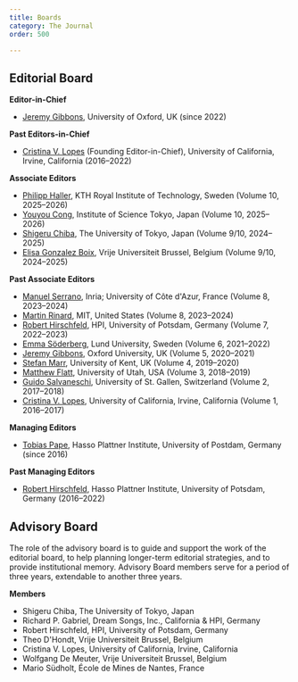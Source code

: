 ```yaml
---
title: Boards
category: The Journal
order: 500

---
```

## Editorial Board

**Editor-in-Chief**

* [Jeremy Gibbons](https://www.cs.ox.ac.uk/people/jeremy.gibbons/), University of Oxford, UK (since 2022)

**Past Editors-in-Chief**

* [Cristina V. Lopes](http://www.ics.uci.edu/~lopes) (Founding Editor-in-Chief), University of California, Irvine, California (2016–2022)

**Associate Editors**

* [Philipp Haller](https://people.kth.se/~phaller/), KTH Royal Institute of Technology, Sweden (Volume 10, 2025–2026)
* [Youyou Cong](https://prg.is.titech.ac.jp/people/cong/), Institute of Science Tokyo, Japan (Volume 10, 2025–2026)
* [Shigeru Chiba](https://www.csg.ci.i.u-tokyo.ac.jp/en/), The University of Tokyo, Japan (Volume 9/10, 2024–2025)
* [Elisa Gonzalez Boix](https://soft.vub.ac.be/disco/elisa/), Vrije Universiteit Brussel, Belgium (Volume 9/10, 2024–2025)

**Past Associate Editors**

* [Manuel Serrano](http://www-sop.inria.fr/members/Manuel.Serrano/), Inria; University of Côte d'Azur, France (Volume 8, 2023–2024)
* [Martin Rinard](https://people.csail.mit.edu/rinard/), MIT, United States (Volume 8, 2023–2024)
* [Robert Hirschfeld](https://www.hpi.uni-potsdam.de/swa/people/hirschfeld/), HPI, University of Potsdam, Germany (Volume 7, 2022–2023)
* [Emma Söderberg](https://cs.lth.se/emma-soderberg/), Lund University, Sweden (Volume 6, 2021–2022)
* [Jeremy Gibbons](http://www.cs.ox.ac.uk/jeremy.gibbons/), Oxford University, UK (Volume 5, 2020–2021)
* [Stefan Marr](https://www.cs.kent.ac.uk/people/staff/sm951/), University of Kent, UK (Volume 4, 2019–2020)
* [Matthew Flatt](https://www.cs.utah.edu/~mflatt/), University of Utah, USA (Volume 3, 2018–2019)
* [Guido Salvaneschi](http://www.guidosalvaneschi.com/wp/), University of St. Gallen, Switzerland (Volume 2, 2017–2018)
* [Cristina V. Lopes](http://www.ics.uci.edu/~lopes), University of California, Irvine, California (Volume 1, 2016–2017)

**Managing Editors**

* [Tobias Pape](https://www.hpi.uni-potsdam.de/swa/people/pape/), Hasso Plattner Institute, University of Postdam, Germany (since 2016)

**Past Managing Editors**

* [Robert Hirschfeld](https://www.hpi.uni-potsdam.de/swa/people/hirschfeld/), Hasso Plattner Institute, University of Potsdam, Germany (2016–2022)

## Advisory Board
The role of the advisory board is to guide and support the work of the editorial board, to help planning longer-term editorial strategies, and to provide institutional memory. Advisory Board members serve for a period of three years, extendable to another three years.

**Members**

* Shigeru Chiba, The University of Tokyo, Japan
* Richard P. Gabriel, Dream Songs, Inc., California & HPI, Germany
* Robert Hirschfeld, HPI, University of Potsdam, Germany
* Theo D'Hondt, Vrije Universiteit Brussel, Belgium
* Cristina V. Lopes, University of California, Irvine, California
* Wolfgang De Meuter, Vrije Universiteit Brussel, Belgium
* Mario Südholt, École de Mines de Nantes, France
